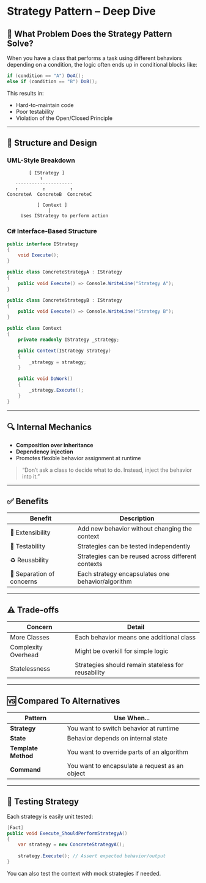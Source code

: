 ﻿
# Strategy Pattern – Deep Dive

## 🧭 What Problem Does the Strategy Pattern Solve?

When you have a class that performs a task using different behaviors depending on a condition, the logic often ends up in conditional blocks like:

```csharp
if (condition == "A") DoA();
else if (condition == "B") DoB();
```

This results in:
- Hard-to-maintain code
- Poor testability
- Violation of the Open/Closed Principle

---

## 🧱 Structure and Design

### UML-Style Breakdown

```
        [ IStrategy ]
            ↑
   ---------------------
   ↑         ↑         ↑
ConcreteA  ConcreteB  ConcreteC

           [ Context ]
               |
     Uses IStrategy to perform action
```

### C# Interface-Based Structure

```csharp
public interface IStrategy
{
    void Execute();
}

public class ConcreteStrategyA : IStrategy
{
    public void Execute() => Console.WriteLine("Strategy A");
}

public class ConcreteStrategyB : IStrategy
{
    public void Execute() => Console.WriteLine("Strategy B");
}

public class Context
{
    private readonly IStrategy _strategy;

    public Context(IStrategy strategy)
    {
        _strategy = strategy;
    }

    public void DoWork()
    {
        _strategy.Execute();
    }
}
```

---

## 🔍 Internal Mechanics

- **Composition over inheritance**
- **Dependency injection**
- Promotes flexible behavior assignment at runtime

> “Don’t ask a class to decide what to do. Instead, inject the behavior into it.”

---

## ✅ Benefits

| Benefit             | Description                                          |
|--------------------|------------------------------------------------------|
| 🔧 Extensibility    | Add new behavior without changing the context        |
| 🧪 Testability      | Strategies can be tested independently               |
| ♻️ Reusability       | Strategies can be reused across different contexts   |
| 🚦 Separation of concerns | Each strategy encapsulates one behavior/algorithm |

---

## ⚠️ Trade-offs

| Concern             | Detail                                               |
|---------------------|------------------------------------------------------|
| More Classes        | Each behavior means one additional class             |
| Complexity Overhead | Might be overkill for simple logic                   |
| Statelessness       | Strategies should remain stateless for reusability   |

---

## 🆚 Compared To Alternatives

| Pattern            | Use When...                                           |
|--------------------|-------------------------------------------------------|
| **Strategy**       | You want to switch behavior at runtime                |
| **State**          | Behavior depends on internal state                    |
| **Template Method**| You want to override parts of an algorithm            |
| **Command**        | You want to encapsulate a request as an object        |

---

## 🧪 Testing Strategy

Each strategy is easily unit tested:

```csharp
[Fact]
public void Execute_ShouldPerformStrategyA()
{
    var strategy = new ConcreteStrategyA();
    
    strategy.Execute(); // Assert expected behavior/output
}
```

You can also test the context with mock strategies if needed.
